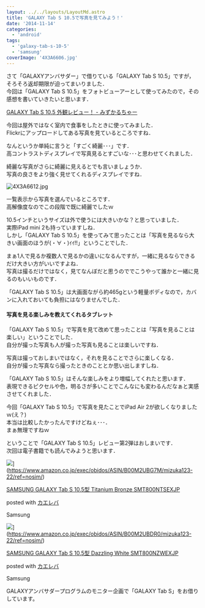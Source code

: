 ```yaml
---
layout: ../../layouts/LayoutMd.astro
title: 'GALAXY Tab S 10.5で写真を見てみよう！'
date: '2014-11-14'
categories:
  - 'android'
tags:
  - 'galaxy-tab-s-10-5'
  - 'samsung'
coverImage: '4X3A6606.jpg'
---
```


さて「GALAXYアンバサダー」で借りている「GALAXY Tab S 10.5」ですが，そろそろ返却期限が迫ってまいりました．  
今回は「GALAXY Tab S 10.5」をフォトビューアーとして使ってみたので，その感想を書いていきたいと思います．

[GALAXY Tab S 10\.5 外観レビュー！ \- みずかるちゃー](https://mizuka123.net/archive/6026/)

今回は屋外ではなく室内で食事をしたときに使ってみました．  
Flickrにアップロードしてある写真を見ているところですね．

なんというか単純に言うと「すごく綺麗･･･」です．  
高コントラストディスプレイで写真見るとすごいな･･･と思わせてくれました．

綺麗な写真がさらに綺麗に見えるとでも言いましょうか．  
写真の良さをより強く見せてくれるディスプレイですね．

![4X3A6612.jpg](/archive/images/15505317327_f09e621fc7_b.jpg)

一覧表示から写真を選んでいるところです．  
高解像度なのでこの段階で既に綺麗でしたｗ

10.5インチというサイズは外で使うには大きいかな？と思っていました．  
実際iPad mini 2も持っていますしね．  
しかし「GALAXY Tab S 10.5」を使ってみて思ったことは「写真を見るなら大きい画面のほうが(・∀・)ｲｲ!!」ということでした．

まぁ1人で見るか複数人で見るかの違いになるんですが，一緒に見るならできるだけ大きい方がいいですよね．  
写真は撮るだけではなく，見てなんぼだと思うのででこうやって誰かと一緒に見るのもいいものです．

「GALAXY Tab S 10.5」は大画面ながら約465gという軽量ボディなので，カバンに入れておいても負担にはなりませんでした．

#### 写真を見る楽しみを教えてくれるタブレット

「GALAXY Tab S 10.5」で写真を見て改めて思ったことは「写真を見ることは楽しい」ということでした．  
自分が撮った写真も人が撮った写真も見ることは楽しいですね．

写真は撮っておしまいではなく，それを見ることでさらに楽しくなる．  
自分が撮った写真なら撮ったときのこととか思い出しますしね．

「GALAXY Tab S 10.5」はそんな楽しみをより増幅してくれたと思います．  
表現できるピクセルや色，明るさが多いことでこんなにも変わるんだなぁと実感させてくれました．

今回「GALAXY Tab S 10.5」で写真を見たことでiPad Air 2が欲しくなりましたｗ(え？)  
本当は比較したかったんですけどねぇ･･･．  
まぁ無理ですねｗ

ということで「GALAXY Tab S 10.5」レビュー第2弾はおしまいです．  
次回は電子書籍でも読んでみようと思います．

![](/archive/images/31dh5xUcb6L._SL160_.jpg)](https://www.amazon.co.jp/exec/obidos/ASIN/B00M2UBG7M/mizuka123-22/ref=nosim/)

[SAMSUNG GALAXY Tab S 10.5型 Titanium Bronze SMT800NTSEXJP](https://www.amazon.co.jp/exec/obidos/ASIN/B00M2UBG7M/mizuka123-22/ref=nosim/)

posted with [カエレバ](http://kaereba.com)

Samsung

![](/archive/images/31gRPbL8GSL._SL160_.jpg)](https://www.amazon.co.jp/exec/obidos/ASIN/B00M2UBDR0/mizuka123-22/ref=nosim/)

[SAMSUNG GALAXY Tab S 10.5型 Dazzling White SMT800NZWEXJP](https://www.amazon.co.jp/exec/obidos/ASIN/B00M2UBDR0/mizuka123-22/ref=nosim/)

posted with [カエレバ](http://kaereba.com)

Samsung

GALAXYアンバサダープログラムのモニター企画で「GALAXY Tab S」をお借りしています。
